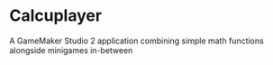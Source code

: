 # Calcuplayer
A GameMaker Studio 2 application combining simple math functions alongside minigames in-between
